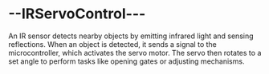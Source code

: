 # --IRServoControl---
An IR sensor detects nearby objects by emitting infrared light and sensing reflections. When an object is detected, it sends a signal to the microcontroller, which activates the servo motor. The servo then rotates to a set angle to perform tasks like opening gates or adjusting mechanisms.
